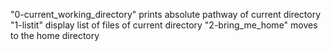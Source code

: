 "0-current_working_directory" prints absolute pathway of current directory
"1-listit" display list of files of current directory
"2-bring_me_home" moves to the home directory
